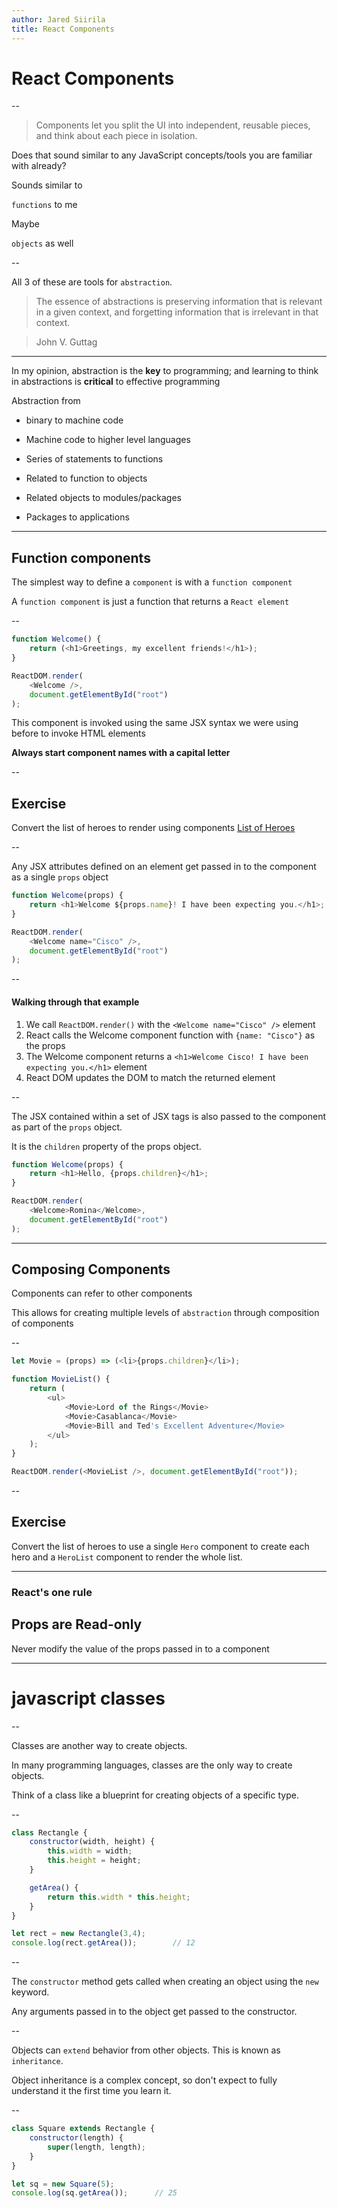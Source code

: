 ```yaml
---
author: Jared Siirila
title: React Components
---
```


# React Components

--

> Components let you split the UI into independent, reusable pieces, and think about each piece in isolation.

Does that sound similar to any JavaScript concepts/tools you are familiar with already?
<!-- .element: class="fragment" -->

Sounds similar to 
<!-- .element: class="fragment" -->
`functions` to me

Maybe
<!-- .element: class="fragment" -->
`objects` as well

--

All 3 of these are tools for `abstraction`.

> The essence of abstractions is preserving information that is relevant in a given context, and forgetting information that is irrelevant in that context.

> John V. Guttag

---

In my opinion, abstraction is the **key** to programming; and learning to think in abstractions is **critical** to effective programming

Abstraction from
<!-- .element: class="fragment" -->
* binary to machine code
<!-- .element: class="fragment" -->
* Machine code to higher level languages
<!-- .element: class="fragment" -->
* Series of statements to functions
<!-- .element: class="fragment" -->
* Related to function to objects
<!-- .element: class="fragment" -->
* Related objects to modules/packages
<!-- .element: class="fragment" -->
* Packages to applications
<!-- .element: class="fragment" -->

---

## Function components
The simplest way to define a `component` is with a `function component`

A `function component` is just a function that returns a `React element`

--

```javascript
function Welcome() {
    return (<h1>Greetings, my excellent friends!</h1>);
}

ReactDOM.render(
    <Welcome />,
    document.getElementById("root")
);
```

This component is invoked using the same JSX syntax we were using before to invoke HTML elements
<!-- .element: class="fragment" -->

**Always start component names with a capital letter**
<!-- .element: class="fragment" -->

--

## Exercise

Convert the list of heroes to render using components
[List of Heroes](https://codepen.io/siirila/pen/BVpXdy)

--

Any JSX attributes defined on an element get passed in to the component as a single `props` object

```javascript
function Welcome(props) {
    return <h1>Welcome ${props.name}! I have been expecting you.</h1>;
}

ReactDOM.render(
    <Welcome name="Cisco" />,
    document.getElementById("root")
);
```

--

#### Walking through that example

1. We call <!-- .element: class="fragment" --> `ReactDOM.render()` with the `<Welcome name="Cisco" />` element
2. React calls the Welcome component function with <!-- .element: class="fragment" -->`{name: "Cisco"}` as the props
3. The Welcome component returns a <!-- .element: class="fragment" -->`<h1>Welcome Cisco! I have been expecting you.</h1>` element
4. React DOM updates the DOM to match the returned element
<!-- .element: class="fragment" -->

--

The JSX contained within a set of JSX tags is also passed to the component as part of the `props` object.

It is the `children` property of the props object.

```javascript
function Welcome(props) {
    return <h1>Hello, {props.children}</h1>;
}

ReactDOM.render(
    <Welcome>Romina</Welcome>,
    document.getElementById("root")
);
```
<!-- .element: class="fragment" -->

---

## Composing Components

Components can refer to other components

This allows for creating multiple levels of `abstraction` through composition of components

--

```javascript
let Movie = (props) => (<li>{props.children}</li>);

function MovieList() {
    return (
        <ul>
            <Movie>Lord of the Rings</Movie>
            <Movie>Casablanca</Movie>
            <Movie>Bill and Ted's Excellent Adventure</Movie>
        </ul>
    );
}

ReactDOM.render(<MovieList />, document.getElementById("root"));
```

--

## Exercise

Convert the list of heroes to use a single `Hero` component to create each hero and a `HeroList` component to render the whole list.

---

### React's one rule

## Props are Read-only
<!-- .element: class="fragment" -->

Never modify the value of the props passed in to a component
<!-- .element: class="fragment" -->

---

# javascript classes

--

Classes are another way to create objects.

In many programming languages, classes are the only way to create objects.
<!-- .element: class="fragment" -->

Think of a class like a blueprint for creating objects of a specific type.
<!-- .element: class="fragment" -->

--

```javascript
class Rectangle {
    constructor(width, height) {
        this.width = width;
        this.height = height;
    }

    getArea() {
        return this.width * this.height;
    }
}

let rect = new Rectangle(3,4);
console.log(rect.getArea());        // 12
```

--

The `constructor` method gets called when creating an object using the `new` keyword.

Any arguments passed in to the object get passed to the constructor.

--

Objects can `extend` behavior from other objects. This is known as `inheritance`.

Object inheritance is a complex concept, so don't expect to fully understand it the first time you learn it.

--

```javascript
class Square extends Rectangle {
    constructor(length) {
        super(length, length);
    }
}

let sq = new Square(5);
console.log(sq.getArea());      // 25
```
